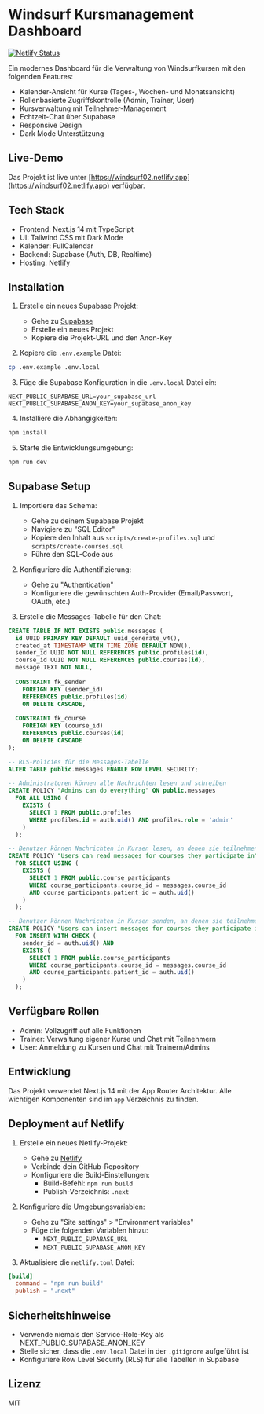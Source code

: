 # Windsurf Kursmanagement Dashboard

[![Netlify Status](https://api.netlify.com/api/v1/badges/b99e0d68-b98d-47a6-854e-58be3dc239a1/deploy-status)](https://app.netlify.com/sites/windsurf02/deploys)

Ein modernes Dashboard für die Verwaltung von Windsurfkursen mit den folgenden Features:

- Kalender-Ansicht für Kurse (Tages-, Wochen- und Monatsansicht)
- Rollenbasierte Zugriffskontrolle (Admin, Trainer, User)
- Kursverwaltung mit Teilnehmer-Management
- Echtzeit-Chat über Supabase
- Responsive Design
- Dark Mode Unterstützung

## Live-Demo

Das Projekt ist live unter [https://windsurf02.netlify.app](https://windsurf02.netlify.app) verfügbar.

## Tech Stack

- Frontend: Next.js 14 mit TypeScript
- UI: Tailwind CSS mit Dark Mode
- Kalender: FullCalendar
- Backend: Supabase (Auth, DB, Realtime)
- Hosting: Netlify

## Installation

1. Erstelle ein neues Supabase Projekt:
   - Gehe zu [Supabase](https://supabase.com)
   - Erstelle ein neues Projekt
   - Kopiere die Projekt-URL und den Anon-Key

2. Kopiere die `.env.example` Datei:
```bash
cp .env.example .env.local
```

3. Füge die Supabase Konfiguration in die `.env.local` Datei ein:
```
NEXT_PUBLIC_SUPABASE_URL=your_supabase_url
NEXT_PUBLIC_SUPABASE_ANON_KEY=your_supabase_anon_key
```

4. Installiere die Abhängigkeiten:
```bash
npm install
```

5. Starte die Entwicklungsumgebung:
```bash
npm run dev
```

## Supabase Setup

1. Importiere das Schema:
   - Gehe zu deinem Supabase Projekt
   - Navigiere zu "SQL Editor"
   - Kopiere den Inhalt aus `scripts/create-profiles.sql` und `scripts/create-courses.sql`
   - Führe den SQL-Code aus

2. Konfiguriere die Authentifizierung:
   - Gehe zu "Authentication"
   - Konfiguriere die gewünschten Auth-Provider (Email/Passwort, OAuth, etc.)

3. Erstelle die Messages-Tabelle für den Chat:
```sql
CREATE TABLE IF NOT EXISTS public.messages (
  id UUID PRIMARY KEY DEFAULT uuid_generate_v4(),
  created_at TIMESTAMP WITH TIME ZONE DEFAULT NOW(),
  sender_id UUID NOT NULL REFERENCES public.profiles(id),
  course_id UUID NOT NULL REFERENCES public.courses(id),
  message TEXT NOT NULL,
  
  CONSTRAINT fk_sender
    FOREIGN KEY (sender_id)
    REFERENCES public.profiles(id)
    ON DELETE CASCADE,
    
  CONSTRAINT fk_course
    FOREIGN KEY (course_id)
    REFERENCES public.courses(id)
    ON DELETE CASCADE
);

-- RLS-Policies für die Messages-Tabelle
ALTER TABLE public.messages ENABLE ROW LEVEL SECURITY;

-- Administratoren können alle Nachrichten lesen und schreiben
CREATE POLICY "Admins can do everything" ON public.messages
  FOR ALL USING (
    EXISTS (
      SELECT 1 FROM public.profiles
      WHERE profiles.id = auth.uid() AND profiles.role = 'admin'
    )
  );

-- Benutzer können Nachrichten in Kursen lesen, an denen sie teilnehmen
CREATE POLICY "Users can read messages for courses they participate in" ON public.messages
  FOR SELECT USING (
    EXISTS (
      SELECT 1 FROM public.course_participants
      WHERE course_participants.course_id = messages.course_id
      AND course_participants.patient_id = auth.uid()
    )
  );

-- Benutzer können Nachrichten in Kursen senden, an denen sie teilnehmen
CREATE POLICY "Users can insert messages for courses they participate in" ON public.messages
  FOR INSERT WITH CHECK (
    sender_id = auth.uid() AND
    EXISTS (
      SELECT 1 FROM public.course_participants
      WHERE course_participants.course_id = messages.course_id
      AND course_participants.patient_id = auth.uid()
    )
  );
```

## Verfügbare Rollen

- Admin: Vollzugriff auf alle Funktionen
- Trainer: Verwaltung eigener Kurse und Chat mit Teilnehmern
- User: Anmeldung zu Kursen und Chat mit Trainern/Admins

## Entwicklung

Das Projekt verwendet Next.js 14 mit der App Router Architektur. Alle wichtigen Komponenten sind im `app` Verzeichnis zu finden.

## Deployment auf Netlify

1. Erstelle ein neues Netlify-Projekt:
   - Gehe zu [Netlify](https://netlify.com)
   - Verbinde dein GitHub-Repository
   - Konfiguriere die Build-Einstellungen:
     - Build-Befehl: `npm run build`
     - Publish-Verzeichnis: `.next`

2. Konfiguriere die Umgebungsvariablen:
   - Gehe zu "Site settings" > "Environment variables"
   - Füge die folgenden Variablen hinzu:
     - `NEXT_PUBLIC_SUPABASE_URL`
     - `NEXT_PUBLIC_SUPABASE_ANON_KEY`

3. Aktualisiere die `netlify.toml` Datei:
```toml
[build]
  command = "npm run build"
  publish = ".next"
```

## Sicherheitshinweise

- Verwende niemals den Service-Role-Key als NEXT_PUBLIC_SUPABASE_ANON_KEY
- Stelle sicher, dass die `.env.local` Datei in der `.gitignore` aufgeführt ist
- Konfiguriere Row Level Security (RLS) für alle Tabellen in Supabase

## Lizenz

MIT

